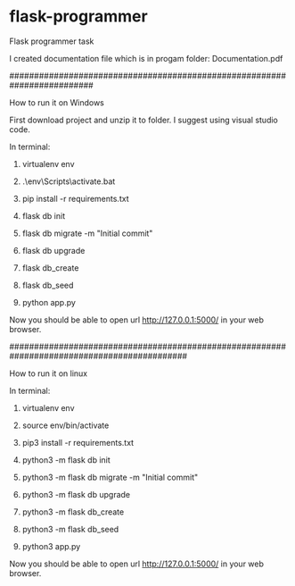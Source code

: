 # flask-programmer
Flask programmer task

I created documentation file which is in progam folder: Documentation.pdf

#########################################################################

How to run it on Windows

First download project and unzip it to folder. I suggest using visual studio code.

In terminal:

1. virtualenv env

2. .\env\Scripts\activate.bat

3. pip install -r requirements.txt

4. flask db init

5. flask db migrate -m "Initial commit"

6. flask db upgrade

7. flask db_create

8. flask db_seed

9. python app.py

Now you should be able to open url  http://127.0.0.1:5000/ in your web browser.

############################################################################################

How to run it on linux

In terminal:

1. virtualenv env

2. source env/bin/activate

3. pip3 install -r requirements.txt

4. python3 -m flask db init

5. python3 -m flask db migrate -m "Initial commit"

6. python3 -m flask db upgrade

7. python3 -m flask db_create

8. python3 -m flask db_seed

9. python3 app.py

Now you should be able to open url  http://127.0.0.1:5000/ in your web browser.

